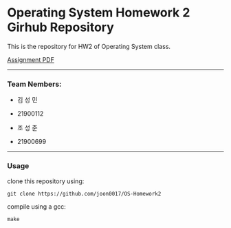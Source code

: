 # Operating System Homework 2 Girhub Repository

This is the repository for HW2 of Operating System class.

[Assignment PDF](https://github.com/hongshin/OperatingSystem/blob/master/assignments/homework2.pdf)

---

### Team Nembers:
- 김 성 민
- 21900112

- 조 성 준
- 21900699

---

### Usage

clone this repository using:
```
git clone https://github.com/joon0017/OS-Homework2

```

compile using a gcc:
```
make
```
